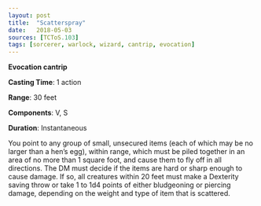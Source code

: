 ```yaml
---
layout: post
title:  "Scatterspray"
date:   2018-05-03
sources: [TCToS.103]
tags: [sorcerer, warlock, wizard, cantrip, evocation]
---
```


**Evocation cantrip**

**Casting Time**: 1 action

**Range**: 30 feet

**Components**: V, S

**Duration**: Instantaneous

You point to any group of small, unsecured items (each of which may be no larger than a hen’s egg), within range, which must be piled together in an area of no more than 1 square foot, and cause them to fly off in all directions. The DM must decide if the items are hard or sharp enough to cause damage. If so, all creatures within 20 feet must make a Dexterity saving throw or take 1 to 1d4 points of either bludgeoning or piercing damage, depending on the weight and type of item that is scattered.